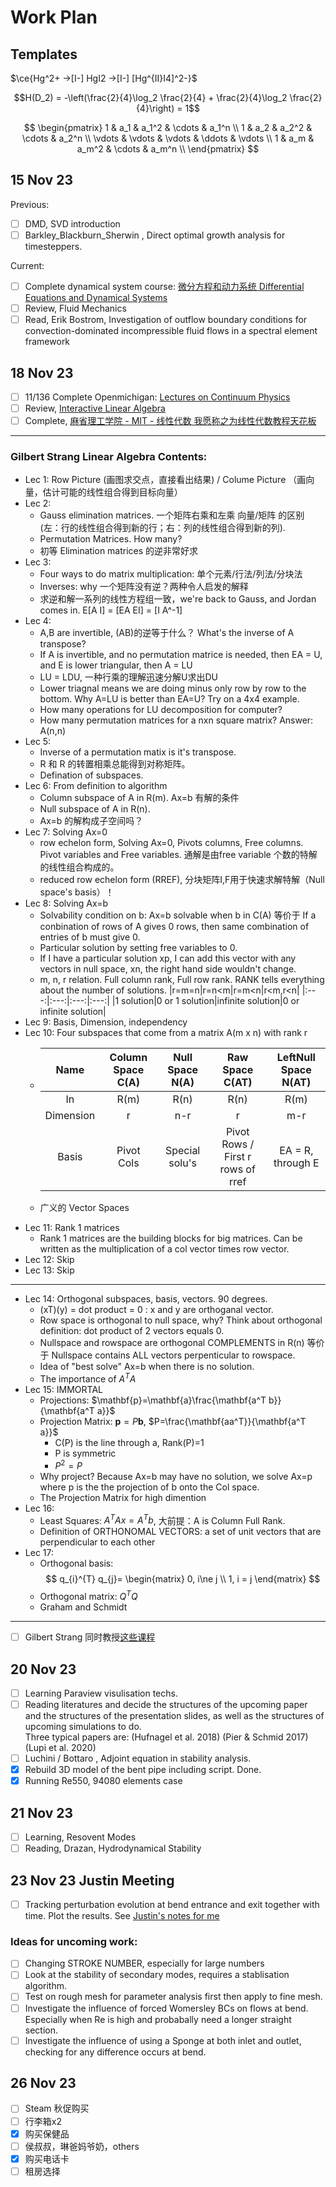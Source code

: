 # Work Plan
## Templates
$\ce{Hg^2+ ->[I-] HgI2 ->[I-] [Hg^{II}I4]^2-}$

$$H(D_2) = -\left(\frac{2}{4}\log_2 \frac{2}{4} + \frac{2}{4}\log_2 \frac{2}{4}\right) = 1$$
      
$$
  \begin{pmatrix}
  1 & a_1 & a_1^2 & \cdots & a_1^n \\
  1 & a_2 & a_2^2 & \cdots & a_2^n \\
  \vdots & \vdots & \vdots & \ddots & \vdots \\
  1 & a_m & a_m^2 & \cdots & a_m^n \\
  \end{pmatrix}
$$

## 15 Nov 23
Previous:
- [ ] DMD, SVD introduction
- [ ] Barkley_Blackburn_Sherwin , Direct optimal growth analysis for timesteppers.

Current:
- [ ] Complete dynamical system course: [微分方程和动力系统 Differential Equations and Dynamical Systems]( https://www.bilibili.com/video/BV13e411N7Vt/?p=32&share_source=copy_web&vd_source=c7625a8fd7a15d5783e3cc2650543d45)
- [ ] Review, Fluid Mechanics
- [ ] Read, Erik Bostrom, Investigation of outflow boundary conditions for convection-dominated incompressible fluid flows in a spectral element framework

## 18 Nov 23
- [ ] 11/136 Complete Openmichigan: [Lectures on Continuum Physics](https://open.umich.edu/find/open-educational-resources/engineering/lectures-continuum-physics)
- [ ] Review, [Interactive Linear Algebra](https://textbooks.math.gatech.edu/ila/index.html)
- [ ] Complete, [麻省理工学院 - MIT - 线性代数 我愿称之为线性代数教程天花板](https://www.bilibili.com/video/BV16Z4y1U7oU/?spm_id_from=333.1007.top_right_bar_window_history.content.click&vd_source=87f333e21626c3c3bbbb43b6711d2d81)
---
 ### Gilbert Strang Linear Algebra Contents:
- Lec 1: Row Picture (画图求交点，直接看出结果) / Colume Picture （画向量，估计可能的线性组合得到目标向量）
- Lec 2:
    - Gauss elimination matrices. 一个矩阵右乘和左乘 向量/矩阵 的区别 (左：行的线性组合得到新的行；右：列的线性组合得到新的列).
    - Permutation Matrices. How many?
    - 初等 Elimination matrices 的逆非常好求 
- Lec 3:
    - Four ways to do matrix multiplication: 单个元素/行法/列法/分块法
    - Inverses: why 一个矩阵没有逆？两种令人启发的解释
    - 求逆和解一系列的线性方程组一致，we're back to Gauss, and Jordan comes in. E[A I] = [EA EI] = [I A^-1]
- Lec 4:
    - A,B are invertible, (AB)的逆等于什么？ What's the inverse of A transpose?
    - If A is invertible, and no permutation matrice is needed, then EA = U, and E is lower triangular, then A = LU
    - LU = LDU, 一种行乘的理解迅速分解U求出DU
    - Lower triagnal means we are doing minus only row by row to the bottom. Why A=LU is better than EA=U? Try on a 4x4 example.
    - How many operations for LU decomposition for computer?
    - How many permutation matrices for a nxn square matrix? Answer: A(n,n)
 - Lec 5:
    - Inverse of a permutation matix is it's transpose.
    - R 和 R 的转置相乘总能得到对称矩阵。
    - Defination of subspaces.
 - Lec 6: From definition to algorithm
    - Column subspace of A in R(m). Ax=b 有解的条件
    - Null subspace of A in R(n).
    - Ax=b 的解构成子空间吗？
 - Lec 7: Solving Ax=0
    - row echelon form, Solving Ax=0, Pivots columns, Free columns. Pivot variables and Free variables. 通解是由free variable 个数的特解的线性组合构成的。
    - reduced row echelon form (RREF), 分块矩阵I,F用于快速求解特解（Null space's basis）！
 - Lec 8: Solving Ax=b
    -  Solvability condition on b: Ax=b solvable when b in C(A) 等价于 If a conbination of rows of A gives 0 rows, then same combination of entries of b must give 0.
    -  Particular solution by setting free variables to 0.
    -  If I have a particular solution xp, I can add this vector with any vectors in null space, xn, the right hand side wouldn't change.
    -  m, n, r relation. Full column rank, Full row rank. RANK tells everything about the number of solutions.
       |r=m=n|r=n<m|r=m<n|r<m,r<n|
       |:---:|:---:|:---:|:---:|
       |1 solution|0 or 1 solution|infinite solution|0 or infinite solution|
 - Lec 9: Basis, Dimension, independency
 - Lec 10: Four subspaces that come from a matrix A(m x n) with rank r
    - |Name     |Column Space C(A)|Null Space N(A)|Raw Space C(AT)|LeftNull Space N(AT)|
      |:---:    |:---:            |:---:          |:---:                            |:---:               |
      |In       |R(m)             |R(n)           |R(n)                             |R(m)                |
      |Dimension|r                |n-r            |r                                |m-r                 |
      |Basis    |Pivot Cols       |Special solu's |Pivot Rows / First r rows of rref|EA = R, through E   |
      
    - 广义的 Vector Spaces
 - Lec 11: Rank 1 matrices
    - Rank 1 matrices are the building blocks for big matrices. Can be written as the multiplication of a col vector times row vector.
 - Lec 12: Skip
 - Lec 13: Skip
---
 - Lec 14: Orthogonal subspaces, basis, vectors. 90 degrees.
    - (xT)(y) = dot product = 0 : x and y are orthoganal vector.
    - Row space is orthogonal to null space, why? Think about orthogonal definition: dot product of 2 vectors equals 0.
    - Nullspace and rowspace are orthogonal COMPLEMENTS in R(n) 等价于 Nullspace contains ALL vectors perpenticular to rowspace.
    - Idea of "best solve" Ax=b when there is no solution.
    - The importance of $A^TA$
 - Lec 15: IMMORTAL
    - Projections: $\mathbf{p}=\mathbf{a}\frac{\mathbf{a^T b}}{\mathbf{a^T a}}$
    - Projection Matrix: $\mathbf{p} = P \mathbf{b}$, $P=\frac{\mathbf{aa^T}}{\mathbf{a^T a}}$
       - C(P) is the line through a, Rank(P)=1
       - P is symmetric
       - $P^2=P$
    - Why project? Because Ax=b may have no solution, we solve Ax=p where p is the the projection of b onto the Col space.
    - The Projection Matrix for high dimention
 - Lec 16:
    - Least Squares: $A^T Ax = A^T b$, 大前提：A is Column Full Rank.
    - Definition of ORTHONOMAL VECTORS: a set of unit vectors that are perpendicular to each other
 - Lec 17:
    - Orthogonal basis:
$$
q_{i}^{T} q_{j}=
\begin{matrix}
0, i\ne j \\
1, i =  j
\end{matrix}
$$
    - Orthogonal matrix: $Q^T Q$
    - Graham and Schmidt
       

---
- [ ] Gilbert Strang 同时教授[这些课程](https://ocw.mit.edu/search/?q=Prof.+Gilbert+Strang)
## 20 Nov 23
- [ ] Learning Paraview visulisation techs.
- [ ] Reading literatures and decide the structures of the upcoming paper and the structures of the presentation slides, as well as the structures of upcoming simulations to do.<br>
      Three typical papers are: (Hufnagel et al. 2018) (Pier & Schmid 2017) (Lupi et al. 2020)
- [ ] Luchini / Bottaro , Adjoint equation in stability analysis.
- [x] Rebuild 3D model of the bent pipe including script. Done.
- [x] Running Re550, 94080 elements case
## 21 Nov 23
- [ ] Learning, Resovent Modes
- [ ] Reading, Drazan, Hydrodynamical Stability
## 23 Nov 23 Justin Meeting
- [ ] Tracking perturbation evolution at bend entrance and exit together with time. Plot the results. See [Justin's notes for me](https://github.com/FanruiC/LinuxSetup/blob/main/workplan/Fanrui.pdf)
### Ideas for uncoming work:
- [ ] Changing STROKE NUMBER, especially for large numbers
- [ ] Look at the stability of secondary modes, requires a stablisation algorithm.
- [ ] Test on rough mesh for parameter analysis first then apply to fine mesh.
- [ ] Investigate the influence of forced Womersley BCs on flows at bend. Especially when Re is high and probabally need a longer straight section.
- [ ] Investigate the influence of using a Sponge at both inlet and outlet, checking for any difference occurs at bend.
## 26 Nov 23
- [ ] Steam 秋促购买
- [ ] 行李箱x2
- [x] 购买保健品
- [ ] 侯叔叔，琳爸妈爷奶，others
- [x] 购买电话卡
- [ ] 租房选择

